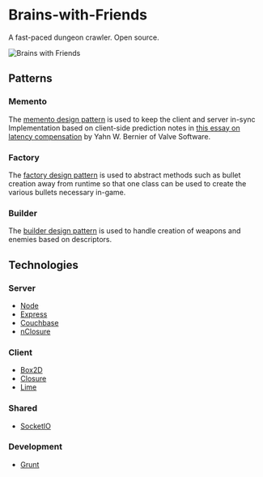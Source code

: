 # Brains-with-Friends

A fast-paced dungeon crawler. Open source.

![Brains with Friends](https://raw.github.com/JacksonGariety/Brains-with-Friends/master/preview.jpg)

## Patterns

### Memento
The [memento design pattern](http://coffeescriptcookbook.com/chapters/design_patterns/memento) is used to keep the client and server in-sync
Implementation based on client-side prediction notes in [this essay on latency compensation](https://developer.valvesoftware.com/wiki/Latency_Compensating_Methods_in_Client/Server_In-game_Protocol_Design_and_Optimization) by Yahn W. Bernier of Valve Software.

### Factory
The [factory design pattern](http://coffeescriptcookbook.com/chapters/design_patterns/factory_method) is used to abstract methods such as bullet creation away from runtime so that one class can be used to create the various bullets necessary in-game.

### Builder
The [builder design pattern](http://coffeescriptcookbook.com/chapters/design_patterns/builder) is used to handle creation of weapons and enemies based on descriptors.

## Technologies

### Server
- [Node](https://github.com/joyent/node)
- [Express](https://github.com/visionmedia/express)
- [Couchbase](https://github.com/couchbase/couchnode)
- [nClosure](https://github.com/gatapia/nclosure)

### Client
- [Box2D](http://code.google.com/p/box2d/)
- [Closure](https://developers.google.com/closure/)
- [Lime](https://github.com/digitalfruit/limejs)

### Shared
- [SocketIO](https://github.com/learnboost/socket.io/)

### Development
- [Grunt](https://github.com/gruntjs/grunt)